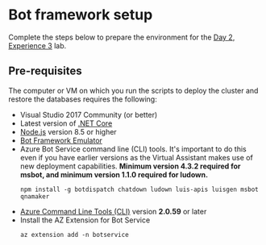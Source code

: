 # Bot framework setup

Complete the steps below to prepare the environment for the [Day 2, Experience 3](../../day2-exp3/) lab.

## Pre-requisites

The computer or VM on which you run the scripts to deploy the cluster and restore the databases requires the following:

- Visual Studio 2017 Community (or better)
- Latest version of [.NET Core](https://www.microsoft.com/net/download)
- [Node.js](https://nodejs.org/) version 8.5 or higher
- [Bot Framework Emulator](https://github.com/Microsoft/BotFramework-Emulator/releases/latest)
- Azure Bot Service command line (CLI) tools. It's important to do this even if you have earlier versions as the Virtual Assistant makes use of new deployment capabilities. **Minimum version 4.3.2 required for msbot, and minimum version 1.1.0 required for ludown.**
  ```shell
  npm install -g botdispatch chatdown ludown luis-apis luisgen msbot qnamaker
  ```
- [Azure Command Line Tools (CLI)](https://docs.microsoft.com/en-us/cli/azure/install-azure-cli-windows?view=azure-cli-latest) version **2.0.59** or later
- Install the AZ Extension for Bot Service
  ```shell
  az extension add -n botservice
  ```
